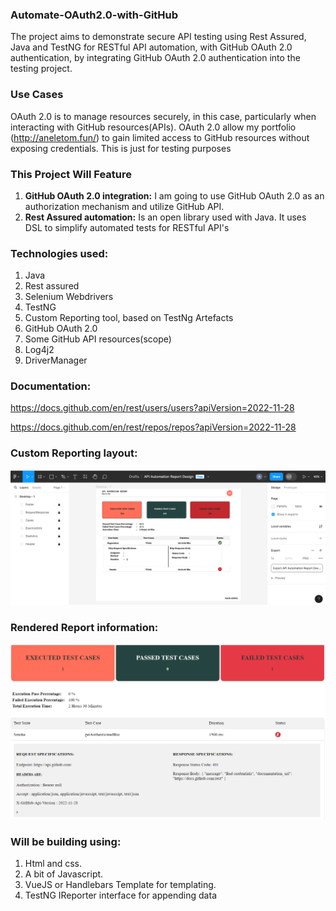 ### Automate-OAuth2.0-with-GitHub
The project aims to demonstrate secure API testing using Rest Assured, Java and TestNG for RESTful API automation, with GitHub OAuth 2.0 authentication, by integrating GitHub OAuth 2.0 authentication into the testing project.

### Use Cases
OAuth 2.0 is to manage resources securely, in this case, particularly when interacting with GitHub resources(APIs). OAuth 2.0 allow my portfolio (http://aneletom.fun/) to gain limited access to GitHub resources without exposing credentials. This is just for testing purposes

### This Project Will Feature
1. **GitHub OAuth 2.0 integration:** I am going to use GitHub OAuth 2.0 as an authorization mechanism and utilize GitHub API.
2. **Rest Assured automation:** Is an open library used with Java. It uses DSL to simplify automated tests for RESTful API's

### Technologies used:

1. Java
2. Rest assured
3. Selenium Webdrivers
4. TestNG
5. Custom Reporting tool, based on TestNg Artefacts
6. GitHub OAuth 2.0
7. Some GitHub API resources(scope)
8. Log4j2
9. DriverManager

### Documentation:
https://docs.github.com/en/rest/users/users?apiVersion=2022-11-28

https://docs.github.com/en/rest/repos/repos?apiVersion=2022-11-28

### Custom Reporting layout:
![img_1.png](img_1.png)

### Rendered Report information:
![img_2.png](img_2.png)
### Will be building using:
1. Html and css.
2. A bit of Javascript.
3. VueJS or Handlebars Template for templating.
4. TestNG IReporter interface for appending data